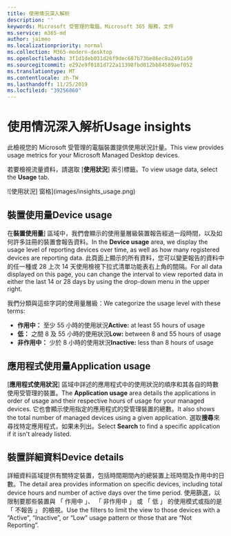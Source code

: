 ```yaml
---
title: 使用情況深入解析
description: ''
keywords: Microsoft 受管理的電腦，Microsoft 365 服務，文件
ms.service: m365-md
author: jaimeo
ms.localizationpriority: normal
ms.collection: M365-modern-desktop
ms.openlocfilehash: 3f1d1deb031d26f9dec687b73be86ec8a2491a50
ms.sourcegitcommit: e292e9f0181d722a11398fbd012bb84589aef052
ms.translationtype: MT
ms.contentlocale: zh-TW
ms.lasthandoff: 11/25/2019
ms.locfileid: "39256860"
---
```

# <a name="usage-insights"></a><span data-ttu-id="3e375-103">使用情況深入解析</span><span class="sxs-lookup"><span data-stu-id="3e375-103">Usage insights</span></span>
<span data-ttu-id="3e375-104">此檢視您的 Microsoft 受管理的電腦裝置提供使用狀況計量。</span><span class="sxs-lookup"><span data-stu-id="3e375-104">This view provides usage metrics for your Microsoft Managed Desktop devices.</span></span> 

<span data-ttu-id="3e375-105">若要檢視流量資料，請選取 [**使用狀況**] 索引標籤。</span><span class="sxs-lookup"><span data-stu-id="3e375-105">To view usage data, select the **Usage** tab.</span></span>

![使用狀況] 窗格](images/insights_usage.png)

## <a name="device-usage"></a><span data-ttu-id="3e375-107">裝置使用量</span><span class="sxs-lookup"><span data-stu-id="3e375-107">Device usage</span></span>

<span data-ttu-id="3e375-108">在**裝置使用量**] 區域中，我們會顯示的使用量層級裝置報告經過一段時間，以及如何許多註冊的裝置會報告資料。</span><span class="sxs-lookup"><span data-stu-id="3e375-108">In the **Device usage** area, we display the usage level of reporting devices over time, as well as how many registered devices are reporting data.</span></span> <span data-ttu-id="3e375-109">此頁面上顯示的所有資料，您可以變更報告的資料中的任一種或 28 上次 14 天使用檢視下拉式清單功能表右上角的間隔。</span><span class="sxs-lookup"><span data-stu-id="3e375-109">For all data displayed on this page, you can change the interval to view reported data in either the last 14 or 28 days by using the drop-down menu in the upper right.</span></span>

<span data-ttu-id="3e375-110">我們分類與這些字詞的使用量層級：</span><span class="sxs-lookup"><span data-stu-id="3e375-110">We categorize the usage level with these terms:</span></span>

- <span data-ttu-id="3e375-111">**作用中：** 至少 55 小時的使用狀況</span><span class="sxs-lookup"><span data-stu-id="3e375-111">**Active:** at least 55 hours of usage</span></span>
- <span data-ttu-id="3e375-112">**低：** 之間 8 及 55 小時的使用狀況</span><span class="sxs-lookup"><span data-stu-id="3e375-112">**Low:** between 8 and 55 hours of usage</span></span>
- <span data-ttu-id="3e375-113">**非作用中：** 少於 8 小時的使用狀況</span><span class="sxs-lookup"><span data-stu-id="3e375-113">**Inactive:** less than 8 hours of usage</span></span>




## <a name="application-usage"></a><span data-ttu-id="3e375-114">應用程式使用量</span><span class="sxs-lookup"><span data-stu-id="3e375-114">Application usage</span></span>

<span data-ttu-id="3e375-115">[**應用程式使用狀況**] 區域中詳述的應用程式中的使用狀況的順序和其各自的時數使用受管理的裝置。</span><span class="sxs-lookup"><span data-stu-id="3e375-115">The **Application usage** area details the applications in order of usage and their respective hours of usage for your managed devices.</span></span> <span data-ttu-id="3e375-116">它也會顯示使用指定的應用程式的受管理裝置的總數。</span><span class="sxs-lookup"><span data-stu-id="3e375-116">It also shows the total number of managed devices using a given application.</span></span> <span data-ttu-id="3e375-117">選取**搜尋**來尋找特定應用程式，如果未列出。</span><span class="sxs-lookup"><span data-stu-id="3e375-117">Select **Search** to find a specific application if it isn't already listed.</span></span>


## <a name="device-details"></a><span data-ttu-id="3e375-118">裝置詳細資料</span><span class="sxs-lookup"><span data-stu-id="3e375-118">Device details</span></span>
<span data-ttu-id="3e375-119">詳細資料區域提供有關特定裝置，包括時間期間內的總裝置上班時間及作用中的日數。</span><span class="sxs-lookup"><span data-stu-id="3e375-119">The detail area provides information on specific devices, including total device hours and number of active days over the time period.</span></span> <span data-ttu-id="3e375-120">使用篩選，以限制要那些裝置與 「 作用中 」、 「 非作用中 」 或 「 低 」 的使用模式或指的是 「 不報告 」 的檢視。</span><span class="sxs-lookup"><span data-stu-id="3e375-120">Use the filters to limit the view to those devices with a “Active”, “Inactive”, or “Low” usage pattern or those that are “Not Reporting”.</span></span> 